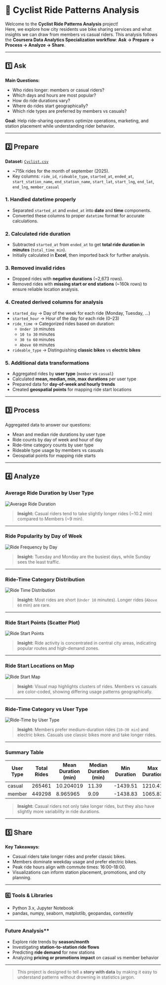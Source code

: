 # 🚴 Cyclist Ride Patterns Analysis

Welcome to the **Cyclist Ride Patterns Analysis** project!  
Here, we explore how city residents use bike sharing services and what insights we can draw from members vs casual riders. This analysis follows the **Coursera Data Analytics Specialization workflow**: **Ask → Prepare → Process → Analyze → Share**.

---

## 1️⃣ Ask

**Main Questions:**
- Who rides longer: members or casual riders?  
- Which days and hours are most popular?  
- How do ride durations vary?  
- Where do rides start geographically?  
- Which ride types are preferred by members vs casuals?

**Goal:** Help ride-sharing operators optimize operations, marketing, and station placement while understanding rider behavior.

---

## 2️⃣ Prepare

**Dataset:** [`Cyclist.csv`](https://divvy-tripdata.s3.amazonaws.com/202509-divvy-tripdata.zip)  
- ~715k rides for the month of september (2025). 
- Key columns: `ride_id`, `rideable_type`, `started_at`, `ended_at`, `start_station_name`, `end_station_name`, `start_lat`, `start_lng`, `end_lat`, `end_lng`, `member_casual`

### 1. Handled datetime properly
- Separated `started_at` and `ended_at` into **date** and **time** components.  
- Converted these columns to proper `datetime` format for accurate calculations.

### 2. Calculated ride duration
- Subtracted `started_at` from `ended_at` to get **total ride duration in minutes** (`total_time_min`).  
- Initially calculated in **Excel**, then imported back for further analysis.

### 3. Removed invalid rides
- Dropped rides with **negative durations** (~2,673 rows).  
- Removed rides with **missing start or end stations** (~160k rows) to ensure reliable location analysis.

### 4. Created derived columns for analysis
- `started_day` → Day of the week for each ride (Monday, Tuesday, …)  
- `started_hour` → Hour of the day for each ride (0–23)  
- `ride_time` → Categorized rides based on duration:
  - `Under 10` minutes  
  - `10 to 30` minutes  
  - `30 to 60` minutes  
  - `Above 60` minutes  
- `rideable_type` → Distinguishing **classic bikes** vs **electric bikes**  

### 5. Additional data transformations
- Aggregated rides by **user type** (`member` vs `casual`)  
- Calculated **mean, median, min, max durations** per user type  
- Prepared data for **day-of-week and hourly trends**  
- Created **geospatial points** for mapping ride start locations  
---

## 3️⃣ Process

Aggregated data to answer our questions:  
- Mean and median ride durations by user type  
- Ride counts by day of week and hour of day  
- Ride-time category counts by user type  
- Rideable type usage by members vs casuals  
- Geospatial points for mapping ride starts

---

## 4️⃣ Analyze

### **Average Ride Duration by User Type**

![Average Ride Duration](images/average_ride_duration.png)  

> **Insight:** Casual riders tend to take slightly longer rides (~10.2 min) compared to Members (~9 min).  

---

### **Ride Popularity by Day of Week**

![Ride Frequency by Day](images/ride_frequency_day.png)  

> **Insight:** Tuesday and Monday are the busiest days, while Sunday sees the least traffic.  

---

### **Ride-Time Category Distribution**

![Ride Time Distribution](images/ride_time_distribution.png)  

> **Insight:** Most rides are short (`Under 10` minutes). Longer rides (`Above 60` min) are rare.  

---

### **Ride Start Points (Scatter Plot)**

![Ride Start Points](images/ride_start_scatter.png)  

> **Insight:** Ride activity is concentrated in central city areas, indicating popular routes and high-demand zones.  

---

### **Ride Start Locations on Map**

![Ride Start Map](images/ride_start_map.png)  

> **Insight:** Visual map highlights clusters of rides. Members vs casuals are color-coded, showing differing usage patterns geographically.  

---

### **Ride-Time Category vs User Type**

![Ride-Time by User Type](images/ride_time_user_type.png)  

> **Insight:** Members prefer medium-duration rides (`10–30 min`) and electric bikes. Casuals use classic bikes more and take longer rides.  

---

### **Summary Table**

| User Type | Total Rides | Mean Duration (min) | Median Duration (min) | Min Duration | Max Duration |
|-----------|------------|------------------|--------------------|-------------|-------------|
| casual 	  | 265461 	   |  10.204019 	    | 11.39 	           |-1439.51 	   | 1210.41     |
| member    |	449298 	   |  8.965965 	      | 9.09 	             |-1438.83 	   | 1065.83     | 

> **Insight:** Casual riders not only take longer rides, but they also have slightly more variability in ride durations.  

---

## 5️⃣ Share

**Key Takeaways:**
- Casual riders take longer rides and prefer classic bikes.  
- Members dominate weekday usage and prefer electric bikes.  
- Peak ride hours align with commute times: 16:00–18:00.  
- Visualizations can inform station placement, promotions, and city planning.  


---

### **6️⃣ Tools & Libraries**
- Python 3.x, Jupyter Notebook  
- pandas, numpy, seaborn, matplotlib, geopandas, contextily  

---

### Future Analysis**
- Explore ride trends by **season/month**  
- Investigating **station-to-station ride flows**  
- Predicting **ride demand** for new stations  
- Analyzing **pricing or promotions impact** on casual vs member behavior  

---

> This project is designed to tell a **story with data** by making it easy to understand patterns without drowning in statistics jargon.  
